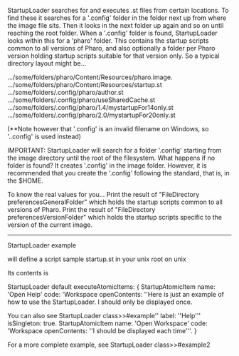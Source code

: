 StartupLoader searches for and executes .st files from certain locations.  To find these it searches for a '.config' folder in the folder next up from where the image file sits.  Then it looks in the next folder up again and so on until reaching the root folder.  When a '.config' folder is found, StartupLoader looks within this for a 'pharo' folder. This contains the startup scripts common to all versions of Pharo, and also optionally a folder per Pharo version holding startup scripts suitable for that version only.  So a typical directory layout might be...

.../some/folders/pharo/Content/Resources/pharo.image.
.../some/folders/pharo/Content/Resources/startup.st
.../some/folders/.config/pharo/author.st
.../some/folders/.config/pharo/useSharedCache.st
.../some/folders/.config/pharo/1.4/mystartupFor14only.st
.../some/folders/.config/pharo/2.0/mystartupFor20only.st

(**Note however that '.config' is an invalid filename on Windows, so '..config' is used instead)

IMPORTANT: StartupLoader will search for a folder '.config' starting from the image directory until the root of the filesystem. What happens if no folder is found? It creates '.config' in the image folder. However, it is recommended that you create the '.config' following the standard, that is, in the $HOME.

To know the real values for you...
Print the result of "FileDirectory preferencesGeneralFolder" which holds the startup scripts common to all versions of Pharo.
Print the result of "FileDirectory preferencesVersionFolder" which holds the startup scripts specific to the version of the current image.

-----------


StartupLoader example

will define a script sample startup.st in your unix root on unix 

Its contents is 

StartupLoader default executeAtomicItems: {
	StartupAtomicItem name: 'Open Help' code: 'Workspace openContents: ''Here is just an example of how to use the StartupLoader.
I should only be displayed once.
	
You can also see StartupLoader class>>#example'' label: ''Help''' isSingleton: true.
	StartupAtomicItem name: 'Open Workspace' code: 'Workspace openContents: ''I should be displayed each time'''.
}

For a more complete example, see StartupLoader class>>#example2